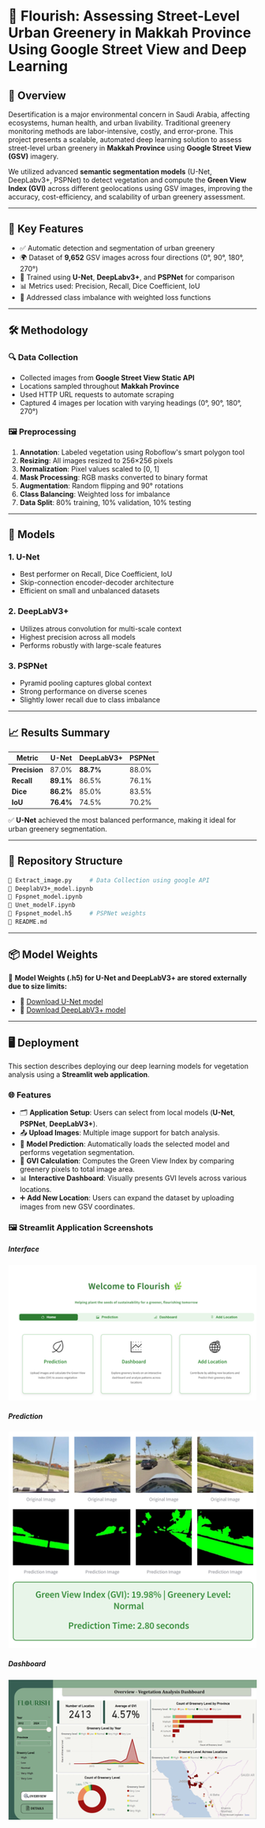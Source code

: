 # 🌿 Flourish: Assessing Street-Level Urban Greenery in Makkah Province Using Google Street View and Deep Learning

## 📌 Overview

Desertification is a major environmental concern in Saudi Arabia, affecting ecosystems, human health, and urban livability. Traditional greenery monitoring methods are labor-intensive, costly, and error-prone. This project presents a scalable, automated deep learning solution to assess street-level urban greenery in **Makkah Province** using **Google Street View (GSV)** imagery.

We utilized advanced **semantic segmentation models** (U-Net, DeepLabv3+, PSPNet) to detect vegetation and compute the **Green View Index (GVI)** across different geolocations using GSV images, improving the accuracy, cost-efficiency, and scalability of urban greenery assessment.

---

## 🚀 Key Features

- ✅ Automatic detection and segmentation of urban greenery
- 🌍 Dataset of **9,652** GSV images across four directions (0°, 90°, 180°, 270°)
- 🧠 Trained using **U-Net**, **DeepLabv3+**, and **PSPNet** for comparison
- 📊 Metrics used: Precision, Recall, Dice Coefficient, IoU
- 🧩 Addressed class imbalance with weighted loss functions

---

## 🛠️ Methodology

### 🔍 Data Collection

- Collected images from **Google Street View Static API**
- Locations sampled throughout **Makkah Province**
- Used HTTP URL requests to automate scraping
- Captured 4 images per location with varying headings (0°, 90°, 180°, 270°)

### 🖼️ Preprocessing

1. **Annotation**: Labeled vegetation using Roboflow's smart polygon tool  
2. **Resizing**: All images resized to 256×256 pixels  
3. **Normalization**: Pixel values scaled to [0, 1]  
4. **Mask Processing**: RGB masks converted to binary format  
5. **Augmentation**: Random flipping and 90° rotations  
6. **Class Balancing**: Weighted loss for imbalance  
7. **Data Split**: 80% training, 10% validation, 10% testing  

---

## 🧠 Models

### 1. **U-Net**
- Best performer on Recall, Dice Coefficient, IoU
- Skip-connection encoder-decoder architecture
- Efficient on small and unbalanced datasets

### 2. **DeepLabV3+**
- Utilizes atrous convolution for multi-scale context
- Highest precision across all models
- Performs robustly with large-scale features

### 3. **PSPNet**
- Pyramid pooling captures global context
- Strong performance on diverse scenes
- Slightly lower recall due to class imbalance

---

## 📈 Results Summary

| Metric        | U-Net      | DeepLabV3+ | PSPNet     |
|---------------|------------|------------|------------|
| **Precision** | 87.0%      | **88.7%**  | 88.0%      |
| **Recall**    | **89.1%**  | 86.5%      | 76.1%      |
| **Dice**      | **86.2%**  | 85.0%      | 83.5%      |
| **IoU**       | **76.4%**  | 74.5%      | 70.2%      |

✅ **U-Net** achieved the most balanced performance, making it ideal for urban greenery segmentation.

---

## 📂 Repository Structure

```bash
📄 Extract_image.py     # Data Collection using google API
📄 DeeplabV3+_model.ipynb
📄 Fpspnet_model.ipynb
📄 Unet_modelF.ipynb
📄 Fpspnet_model.h5     # PSPNet weights
📄 README.md
```

---

## 📦 Model Weights

📁 **Model Weights (.h5) for U-Net and DeepLabV3+ are stored externally due to size limits:**

- 🔗 [Download U-Net model](https://drive.google.com/file/d/18SAeJtGpvcGlrzhLWltX6Ime45ifOmGV/view?usp=sharing)
- 🔗 [Download DeepLabV3+ model](https://drive.google.com/file/d/1WcO8XFIV9qfRJMT4aaEp9BezOvMwIYAZ/view?usp=sharing)

---

## 🖥️ Deployment

This section describes deploying our deep learning models for vegetation analysis using a **Streamlit web application**.

### 🌐 Features

- 🗂 **Application Setup**: Users can select from local models (**U-Net**, **PSPNet**, **DeepLabV3+**).
- 📤 **Upload Images**: Multiple image support for batch analysis.
- 🧠 **Model Prediction**: Automatically loads the selected model and performs vegetation segmentation.
- 🌿 **GVI Calculation**: Computes the Green View Index by comparing greenery pixels to total image area.
- 📊 **Interactive Dashboard**: Visually presents GVI levels across various locations.
- ➕ **Add New Location**: Users can expand the dataset by uploading images from new GSV coordinates.

### 🖼️ Streamlit Application Screenshots


##### Interface
![Interface Image](images/Interface.png)

##### Prediction
![Prediction Image](images/Prediction.png)

##### Dashboard
![Dashboard Image](images/Dashboard.png)
